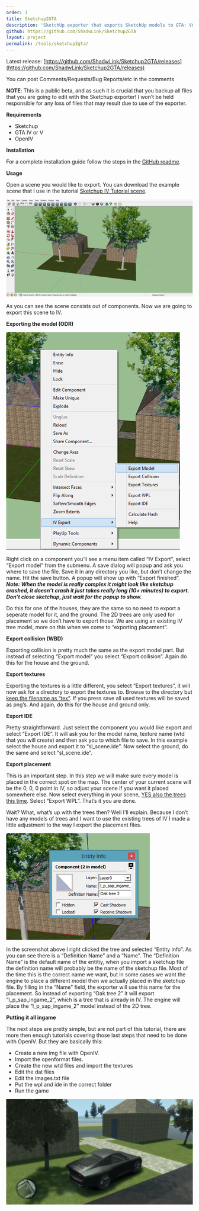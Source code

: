 ```yaml
---
order: 1
title: Sketchup2GTA
description: 'SketchUp exporter that exports SketchUp models to GTA: VC, IV and V.'
github: https://github.com/ShadwLink/Sketchup2GTA
layout: project
permalink: /tools/sketchup2gta/
---
```


Latest release: [https://github.com/ShadwLink/Sketchup2GTA/releases](https://github.com/ShadwLink/Sketchup2GTA/releases)  

You can post Comments/Requests/Bug Reports/etc in the comments

**NOTE**: This is a public beta, and as such it is crucial that you backup all files that you are going to edit with the Sketchup exporter! I won’t be held responsible for any loss of files that may result due to use of the exporter.

**Requirements**

- Sketchup
- GTA IV or V
- OpenIV

**Installation**

For a complete installation guide follow the steps in the [GitHub readme](https://github.com/ShadwLink/Sketchup2IV#setup).

**Usage**

Open a scene you would like to export. You can download the example scene that I use in the tutorial [Sketchup IV Tutorial scene](/assets/downloads/TUTSCENE.rar).

[![](/assets/images/sketchup2gta/sl_export_screen1.png "sl_export_screen1")](sl_export_screen1.png)

As you can see the scene consists out of components. Now we are going to export this scene to IV.

**Exporting the model (ODR)**

[![](/assets/images/sketchup2gta/sl_export_screen2.png "sl_export_screen2")](sl_export_screen2.png)

Right click on a component you’ll see a menu item called “IV Export”, select “Export model” from the submenu. A save dialog will popup and ask you where to save the file. Save it in any directory you like, but don’t change the name. Hit the save button. A popup will show up with “Export finished”. ***Note: When the model is really complex it might look like sketchup crashed, it doesn’t crash it just takes really long (10+ minutes) to export. Don’t close sketchup, just wait for the popup to show.***

Do this for one of the houses, they are the same so no need to export a seperate model for it, and the ground. The 2D trees are only used for placement so we don’t have to export those. We are using an existing IV tree model, more on this when we come to “exporting placement”.

**Export collision (WBD)**

Exporting collision is pretty much the same as the export model part. But instead of selecting “Export model” you select “Export collision”. Again do this for the house and the ground.

**Export textures**

Exporting the textures is a little different, you select “Export textures”, it will now ask for a directory to export the textures to. Browse to the directory but <span style="text-decoration: underline;">keep the filename as “tex”</span>. If you press save all used textures will be saved as png’s. And again, do this for the house and ground only.

**Export IDE**

Pretty straightforward. Just select the component you would like export and select “Export IDE”. It will ask you for the model name, texture name (wtd that you will create) and then ask you to which file to save. In this example select the house and export it to “sl\_scene.ide”. Now select the ground, do the same and select “sl\_scene.ide”.

**Export placement**

This is an important step. In this step we will make sure every model is placed in the correct spot on the map. The center of your current scene will be the 0, 0, 0 point in IV, so adjust your scene if you want it placed somewhere else. Now select everything in your scene, <span style="text-decoration: underline;">YES also the trees this time</span>. Select “Export WPL”. That’s it you are done.

Wait? What, what’s up with the trees then? Well I’ll explain. Because I don’t have any models of trees and I want to use the existing trees of IV I made a little adjustment to the way I export the placement files.

[![](/assets/images/sketchup2gta/sl_export_screen3.png "sl_export_screen3")](sl_export_screen3.png)

In the screenshot above I right clicked the tree and selected “Entity info”. As you can see there is a “Definition Name” and a “Name”. The “Definition Name” is the default name of the entitiy, when you import a sketchup file the definition name will probably be the name of the sketchup file. Most of the time this is the correct name we want, but in some cases we want the engine to place a different model then we actually placed in the sketchup file. By filling in the “Name” field, the exporter will use this name for the placement. So instead of exporting “Oak tree 2” it will export “l\_p\_sap\_ingame\_2”, which is a tree that is already in IV. The engine will place the “l\_p\_sap\_ingame\_2” model instead of the 2D tree.

**Putting it all ingame**

The next steps are pretty simple, but are not part of this tutorial, there are more then enough tutorials covering those last steps that need to be done with OpenIV. But they are basically this:

- Create a new img file with OpenIV.
- Import the openformat files.
- Create the new wtd files and import the textures
- Edit the dat files
- Edit the images.txt file
- Put the wpl and ide in the correct folder
- Run the game

[![](/assets/images/sketchup2gta/sl_export_screen4.png "sl_export_screen4")](sl_export_screen4.png)